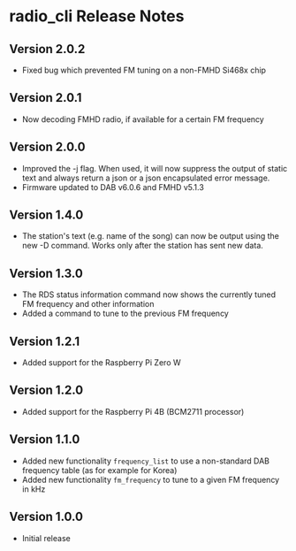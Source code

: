 # radio_cli Release Notes

## Version 2.0.2
* Fixed bug which prevented FM tuning on a non-FMHD Si468x chip

## Version 2.0.1
* Now decoding FMHD radio, if available for a certain FM frequency

## Version 2.0.0
* Improved the -j flag. When used, it will now suppress the output of static text and always return a json or a json encapsulated error message.
* Firmware updated to DAB v6.0.6 and FMHD v5.1.3

## Version 1.4.0
* The station's text (e.g. name of the song) can now be output using the new -D command. Works only after the station has sent new data.

## Version 1.3.0
* The RDS status information command now shows the currently tuned FM frequency and other information
* Added a command to tune to the previous FM frequency

## Version 1.2.1
* Added support for the Raspberry Pi Zero W

## Version 1.2.0
* Added support for the Raspberry Pi 4B (BCM2711 processor)

## Version 1.1.0
* Added new functionality ```frequency_list``` to use a non-standard DAB frequency table (as for example for Korea)
* Added new functionality ```fm_frequency``` to tune to a given FM frequency in kHz 

## Version 1.0.0
* Initial release
